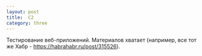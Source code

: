 ```yaml
---
layout: post
title:  C2
category: three
---
```

Тестирование веб-приложений. Материалов хватает (например, все тот же Хабр - https://habrahabr.ru/post/315526).